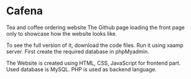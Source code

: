 # Cafena
 Tea and coffee ordering website
 The Github page loading the front page only to showcase how the website looks like. 
 
 To see the full version of it, download the code files.
 Run it using xaamp server.
 First create the required database in phpMyadmin.
 
 The Website is created using HTML, CSS, JavaScript for frontend part.
 Used database is MySQL. PHP is used as backend language.
